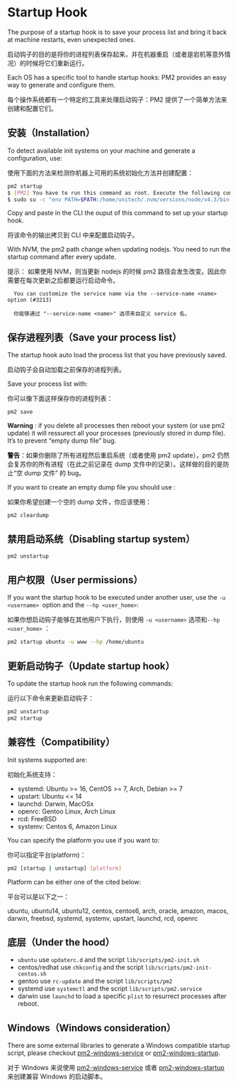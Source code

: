 # Startup Hook

The purpose of a startup hook is to save your process list and bring it back at machine restarts, even unexpected ones.

启动钩子的目的是将你的进程列表保存起来，并在机器重启（或者是宕机等意外情况）的时候将它们重新运行。

Each OS has a specific tool to handle startup hooks: PM2 provides an easy way to generate and configure them.

每个操作系统都有一个特定的工具来处理启动钩子：PM2 提供了一个简单方法来创建和配置它们。

## 安装（Installation）

To detect available init systems on your machine and generate a configuration, use:

使用下面的方法来检测你机器上可用的系统初始化方法并创建配置：

```sh
pm2 startup
$ [PM2] You have to run this command as root. Execute the following command:
$ sudo su -c "env PATH=$PATH:/home/unitech/.nvm/versions/node/v4.3/bin pm2 startup <distribution> -u <user> --hp <home-path>
```

Copy and paste in the CLI the ouput of this command to set up your startup hook.

将该命令的输出拷贝到 CLI 中来配置启动钩子。

With NVM, the pm2 path change when updating nodejs. You need to run the startup command after every update.

提示： 如果使用 NVM，则当更新 nodejs 的时候 pm2 路径会发生改变。因此你需要在每次更新之后都要运行启动命令。

      You can customize the service name via the --service-name <name> option (#3213)

      你能够通过 "--service-name <name>" 选项来自定义 service 名。

## 保存进程列表（Save your process list）

The startup hook auto load the process list that you have previously saved.

启动钩子会自动加载之前保存的进程列表。

Save your process list with:

你可以像下面这样保存你的进程列表：

```sh
pm2 save
```

**Warning** : if you delete all processes then reboot your system (or use pm2 update) it will ressurect all your processes (previously stored in dump file). It’s to prevent “empty dump file” bug.

**警告**：如果你删除了所有进程然后重启系统（或者使用 pm2 update），pm2 仍然会复苏你的所有进程（在此之前记录在 dump 文件中的记录）。这样做的目的是防止“空 dump 文件” 的 bug。

If you want to create an empty dump file you should use :

如果你希望创建一个空的 dump 文件，你应该使用：

```sh
pm2 cleardump
```

## 禁用启动系统（Disabling startup system）

```sh
pm2 unstartup
```

## 用户权限（User permissions）

If you want the startup hook to be executed under another user, use the `-u <username> `option and the `--hp <user_home>`:

如果你想启动钩子能够在其他用户下执行，则使用 `-u <username>` 选项和`--hp <user_home>` ：

```sh
pm2 startup ubuntu -u www --hp /home/ubuntu
```

## 更新启动钩子（Update startup hook）

To update the startup hook run the following commands:

运行以下命令来更新启动钩子：

```sh
pm2 unstartup
pm2 startup
```

## 兼容性（Compatibility）

Init systems supported are:

初始化系统支持：

- systemd: Ubuntu >= 16, CentOS >= 7, Arch, Debian >= 7
- upstart: Ubuntu <= 14
- launchd: Darwin, MacOSx
- openrc: Gentoo Linux, Arch Linux
- rcd: FreeBSD
- systemv: Centos 6, Amazon Linux

You can specify the platform you use if you want to:

你可以指定平台(platform)：

```sh
pm2 [startup | unstartup] [platform]
```

Platform can be either one of the cited below:

平台可以是以下之一：

ubuntu, ubuntu14, ubuntu12, centos, centos6, arch, oracle, amazon, macos, darwin, freebsd, systemd, systemv, upstart, launchd, rcd, openrc

## 底层（Under the hood）

- `ubuntu` use `updaterc.d` and the script `lib/scripts/pm2-init.sh`
- centos/redhat use `chkconfig` and the script `lib/scripts/pm2-init-centos.sh`
- gentoo use `rc-update` and the script `lib/scripts/pm2`
- systemd use `systemctl` and the script `lib/scripts/pm2.service`
- darwin use `launchd` to load a specific `plist` to resurrect processes after reboot.

## Windows（Windows consideration）

There are some external libraries to generate a Windows compatible startup script, please checkout [pm2-windows-service](https://www.npmjs.com/package/pm2-windows-service) or [pm2-windows-startup](https://www.npmjs.com/package/pm2-windows-startup).

对于 Windows 来说使用 [pm2-windows-service](https://www.npmjs.com/package/pm2-windows-service) 或者 [pm2-windows-startup](https://www.npmjs.com/package/pm2-windows-startup) 来创建兼容 Windows 的启动脚本。
